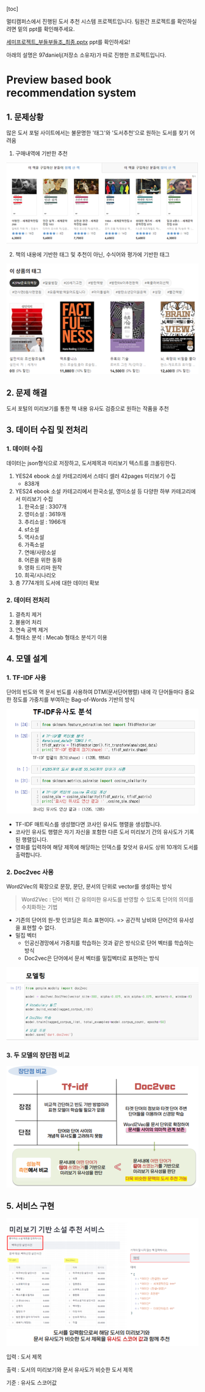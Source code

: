 [toc]

멀티캠퍼스에서 진행된 도서 추천 시스템 프로젝트입니다. 팀원간 프로젝트를 확인하실려면 밑의 ppt를 확인해주세요.

 [세미프로젝트_부들부들조_최종.pptx](세미프로젝트_부들부들조_최종.pptx) ppt를 확인하세요!

아래의 설명은 97danielj(저장소 소유자)가 따로 진행한 프로젝트입니다.

# Preview based book recommendation system

## 1. 문제상황

많은 도서 포털 사이트에서는 불문명한 '태그'와 '도서추천'으로 원하는 도서를 찾기 어려움

1. 구매내역에 기반한 추천

![image-20221207132813351](README.assets/image-20221207132813351.png)

2. 책의 내용에 기반한 태그 및 추천이 아닌, 수식어와 평가에 기반한 태그

![image-20221207132825019](README.assets/image-20221207132825019.png)



## 2. 문제 해결

도서 포털의 미리보기를 통한 책 내용 유사도 검증으로 원하는 작품을 추천

## 3. 데이터 수집 및 전처리

### 1. 데이터 수집

데이터는 json형식으로 저장하고, 도서제목과 미리보기 텍스트를 크롤링한다.

1. YES24 ebook 소설 카테고리에서 스테디 셀러 42pages 미리보기 수집
   - 838개
2. YES24 ebook 소설 카테고리에서 한국소설, 영미소설 등 다양한 하부 카테고리에서 미리보기 수집
   1. 한국소설 : 3307개
   2. 영미소설 : 3619개
   3. 추리소설 : 1966개
   4. sf소설
   5. 역사소설
   6. 가족소설
   7. 연애/사랑소설
   8. 어른을 위한 동화
   9. 영화 드리마 원작
   10. 희곡/시나리오
3. 총 7774개의 도서에 대한 데이터 확보

### 2. 데이터 전처리

1. 결측치 제거
2. 불용어 처리
3. 연속 공백 제거
4. 형태소 분석 : Mecab 형태소 분석기 이용



## 4. 모델 설계

### 1. TF-IDF 사용

단어의 빈도와 역 문서 빈도를 사용하여 DTM(문서단어행렬) 내에 각 단어들마다 중요한 정도를 가중치를 부여하는 Bag-of-Words 기반의 방식

![image-20221207132956839](README.assets/image-20221207132956839.png)

- TF-IDF 매트릭스를 생성했다면 코사인 유사도 행렬을 생성합니다.
- 코사인 유사도 행렬은 자기 자신을 포함한 다른 도서 미리보기 간의 유사도가 기록된 행렬입니다.
- 영화를 입력하여 해당 제목에 해당하는 인덱스를 찾앗서 유사도 상위 10개의 도서를 출력합니다.

### 2. Doc2vec 사용

Word2Vec의 확장으로 문장, 문단, 문서의 단위로 vector를 생성하는 방식

> Word2Vec : 단어 벡터 간 유의미한 유사도를 반영할 수 있도록 단어의 의미를 수치화하는 기법

- 기존의 단어의 원-핫 인코딩은 희소 표현이다. => 공간적 낭비와 단어간의 유사성을 표현할 수 없다.
- 밀집 벡터 
  - 인공신경망에서 가중치를 학습하는 것과 같은 방식으로 단어 벡터를 학습하는 방식
  - Doc2vec은 단어에서 문서 벡터를 밀집벡터로 표현하는 방식

![image-20221128184133611](README.assets/image-20221128184133611-167038825159411.png)



### 3. 두 모델의 장단점 비교

![image-20221128184709423](README.assets/image-20221128184709423.png)





## 5. 서비스 구현

![image-20221128184844573](README.assets/image-20221128184844573-167038826405814.png)

입력 : 도서 제목

출력 : 도서의 미리보기와 문서 유사도가 비슷한 도서 제목

기준 : 유사도 스코어값
